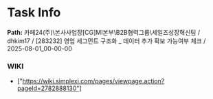 # Task Info

**Path:** 카페24(주)\본사사업장\[CG]MI본부\B2B협력그룹\세일즈성장혁신팀 / dhkim17 / [283232] 영업 세그먼트 구조화 _ 데이터 추가 확보 가능여부 체크 / 2025-08-01_00-00-00

### WIKI
- ["https://wiki.simplexi.com/pages/viewpage.action?pageId=2782888130"]

